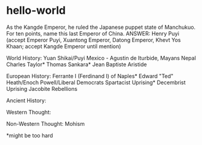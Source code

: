 # hello-world


As the Kangde Emperor, he ruled the Japanese puppet state of Manchukuo. For ten points, name this last Emperor of China.
ANSWER: Henry Puyi (accept Emperor Puyi, Xuantong Emperor, Datong Emperor, Khevt Yos Khaan; accept Kangde Emperor until mention)

World History:
Yuan Shikai/Puyi
Mexico - Agustin de Iturbide, Mayans
Nepal
Charles Taylor*
Thomas Sankara*
Jean Baptiste Aristide

European History:
Ferrante I (Ferdinand I) of Naples*
Edward "Ted" Heath/Enoch Powell/Liberal Democrats
Spartacist Uprising*
Decembrist Uprising
Jacobite Rebellions

Ancient History:


Western Thought:

Non-Western Thought:
Mohism

*might be too hard
